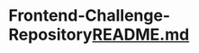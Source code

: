 # Frontend-Challenge-Repository[README.md](https://github.com/Aiqin-Gu/Frontend-Challenge-Repository/files/10392631/README.md)
